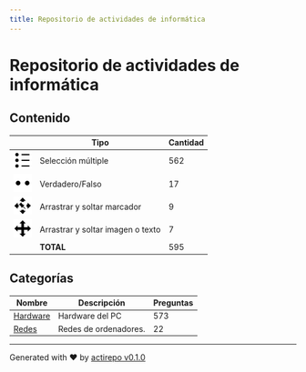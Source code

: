 ```yaml
---
title: Repositorio de actividades de informática
---
```


# Repositorio de actividades de informática



## Contenido


|   | Tipo              | Cantidad                   |
| - | ----------------- | -------------------------- |
| ![multichoice](https://raw.githubusercontent.com/teuton-software/actirepo/master/icons/multichoice.svg) | Selección múltiple | 562 |
| ![truefalse](https://raw.githubusercontent.com/teuton-software/actirepo/master/icons/truefalse.svg) | Verdadero/Falso | 17 |
| ![ddmarker](https://raw.githubusercontent.com/teuton-software/actirepo/master/icons/ddmarker.svg) | Arrastrar y soltar marcador | 9 |
| ![ddimageortext](https://raw.githubusercontent.com/teuton-software/actirepo/master/icons/ddimageortext.svg) | Arrastrar y soltar imagen o texto | 7 |
|   | **TOTAL**         | 595 |


## Categorías
| Nombre              | Descripción                   | Preguntas |
| ------------------- | ----------------------------- | --------- |
| [Hardware](hardware) | Hardware del PC | 573 |
| [Redes](redes) | Redes de ordenadores. | 22 |






---
Generated with :heart: by [actirepo v0.1.0](https://github.com/teuton-software/actirepo)
